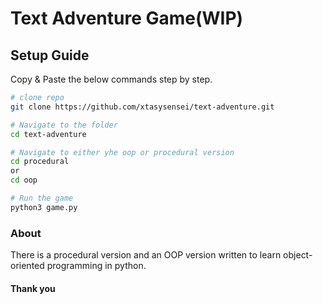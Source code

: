 # Text Adventure Game(WIP)

## Setup Guide
Copy & Paste the below commands step by step.

```bash
# clone repo
git clone https://github.com/xtasysensei/text-adventure.git

# Navigate to the folder
cd text-adventure

# Navigate to either yhe oop or procedural version
cd procedural
or
cd oop

# Run the game
python3 game.py
```

### About
There is a procedural version and an OOP version written to learn object-oriented programming in python.

#### Thank you

